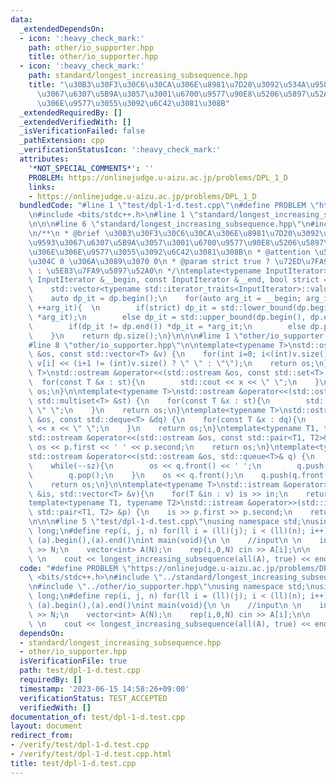 ```yaml
---
data:
  _extendedDependsOn:
  - icon: ':heavy_check_mark:'
    path: other/io_supporter.hpp
    title: other/io_supporter.hpp
  - icon: ':heavy_check_mark:'
    path: standard/longest_increasing_subsequence.hpp
    title: "\u30B3\u30F3\u30C6\u30CA\u306E\u8981\u7D20\u3092\u534A\u958B\u533A\u9593\
      \u3067\u6307\u5B9A\u3057\u3001\u6700\u9577\u90E8\u5206\u5897\u52A0\u5217\u306E\
      \u306E\u9577\u3055\u3092\u6C42\u3081\u308B"
  _extendedRequiredBy: []
  _extendedVerifiedWith: []
  _isVerificationFailed: false
  _pathExtension: cpp
  _verificationStatusIcon: ':heavy_check_mark:'
  attributes:
    '*NOT_SPECIAL_COMMENTS*': ''
    PROBLEM: https://onlinejudge.u-aizu.ac.jp/problems/DPL_1_D
    links:
    - https://onlinejudge.u-aizu.ac.jp/problems/DPL_1_D
  bundledCode: "#line 1 \"test/dpl-1-d.test.cpp\"\n#define PROBLEM \"https://onlinejudge.u-aizu.ac.jp/problems/DPL_1_D\"\
    \n#include <bits/stdc++.h>\n#line 1 \"standard/longest_increasing_subsequence.hpp\"\
    \n\n\n#line 6 \"standard/longest_increasing_subsequence.hpp\"\n#include <type_traits>\n\
    \n/**\n * @brief \u30B3\u30F3\u30C6\u30CA\u306E\u8981\u7D20\u3092\u534A\u958B\u533A\
    \u9593\u3067\u6307\u5B9A\u3057\u3001\u6700\u9577\u90E8\u5206\u5897\u52A0\u5217\
    \u306E\u306E\u9577\u3055\u3092\u6C42\u3081\u308B\n * @attention \u533A\u9593\u9577\
    \u304C 0 \u306A\u3089\u3070 0\n * @param strict true ? \u72ED\u7FA9\u5897\u52A0\
    \ : \u5E83\u7FA9\u5897\u52A0\n */\ntemplate<typename InputIterator>\nint longest_increasing_subsequence(const\
    \ InputIterator &__begin, const InputIterator &__end, bool strict = false) {\n\
    \    std::vector<typename std::iterator_traits<InputIterator>::value_type> dp;\n\
    \    auto dp_it = dp.begin();\n    for(auto arg_it = __begin; arg_it != __end;\
    \ ++arg_it){  \n        if(strict) dp_it = std::lower_bound(dp.begin(), dp.end(),\
    \ *arg_it);\n        else dp_it = std::upper_bound(dp.begin(), dp.end(), *arg_it);\n\
    \        if(dp_it != dp.end()) *dp_it = *arg_it;\n        else dp.push_back(*arg_it);\n\
    \    }\n    return dp.size();\n}\n\n\n#line 1 \"other/io_supporter.hpp\"\n\n\n\
    #line 8 \"other/io_supporter.hpp\"\n\ntemplate<typename T>\nstd::ostream &operator<<(std::ostream\
    \ &os, const std::vector<T> &v) {\n    for(int i=0; i<(int)v.size(); i++) os <<\
    \ v[i] << (i+1 != (int)v.size() ? \" \" : \"\");\n    return os;\n}\ntemplate<typename\
    \ T>\nstd::ostream &operator<<(std::ostream &os, const std::set<T> &st) {\n  \
    \  for(const T &x : st){\n        std::cout << x << \" \";\n    }\n    return\
    \ os;\n}\n\ntemplate<typename T>\nstd::ostream &operator<<(std::ostream &os, const\
    \ std::multiset<T> &st) {\n    for(const T &x : st){\n        std::cout << x <<\
    \ \" \";\n    }\n    return os;\n}\ntemplate<typename T>\nstd::ostream &operator<<(std::ostream\
    \ &os, const std::deque<T> &dq) {\n    for(const T &x : dq){\n        std::cout\
    \ << x << \" \";\n    }\n    return os;\n}\ntemplate<typename T1, typename T2>\n\
    std::ostream &operator<<(std::ostream &os, const std::pair<T1, T2>& p) {\n   \
    \ os << p.first << ' ' << p.second;\n    return os;\n}\ntemplate<typename T>\n\
    std::ostream &operator<<(std::ostream &os, std::queue<T>& q) {\n    int sz = q.size();\n\
    \    while(--sz){\n        os << q.front() << ' ';\n        q.push(q.front());\n\
    \        q.pop();\n    }\n    os << q.front();\n    q.push(q.front());\n    q.pop();\n\
    \    return os;\n}\n\ntemplate<typename T>\nstd::istream &operator>>(std::istream\
    \ &is, std::vector<T> &v){\n    for(T &in : v) is >> in;\n    return is;\n}\n\
    template<typename T1, typename T2>\nstd::istream &operator>>(std::istream &is,\
    \ std::pair<T1, T2> &p) {\n    is >> p.first >> p.second;\n    return is;\n}\n\
    \n\n\n#line 5 \"test/dpl-1-d.test.cpp\"\nusing namespace std;\nusing ll = long\
    \ long;\n#define rep(i, j, n) for(ll i = (ll)(j); i < (ll)(n); i++)\n#define all(a)\
    \ (a).begin(),(a).end()\nint main(void){\n \n    //input\n \n    int N;\n    cin\
    \ >> N;\n    vector<int> A(N);\n    rep(i,0,N) cin >> A[i];\n\n    //calculate\n\
    \ \n    cout << longest_increasing_subsequence(all(A), true) << endl;\n \n}\n"
  code: "#define PROBLEM \"https://onlinejudge.u-aizu.ac.jp/problems/DPL_1_D\"\n#include\
    \ <bits/stdc++.h>\n#include \"../standard/longest_increasing_subsequence.hpp\"\
    \n#include \"../other/io_supporter.hpp\"\nusing namespace std;\nusing ll = long\
    \ long;\n#define rep(i, j, n) for(ll i = (ll)(j); i < (ll)(n); i++)\n#define all(a)\
    \ (a).begin(),(a).end()\nint main(void){\n \n    //input\n \n    int N;\n    cin\
    \ >> N;\n    vector<int> A(N);\n    rep(i,0,N) cin >> A[i];\n\n    //calculate\n\
    \ \n    cout << longest_increasing_subsequence(all(A), true) << endl;\n \n}"
  dependsOn:
  - standard/longest_increasing_subsequence.hpp
  - other/io_supporter.hpp
  isVerificationFile: true
  path: test/dpl-1-d.test.cpp
  requiredBy: []
  timestamp: '2023-06-15 14:58:26+09:00'
  verificationStatus: TEST_ACCEPTED
  verifiedWith: []
documentation_of: test/dpl-1-d.test.cpp
layout: document
redirect_from:
- /verify/test/dpl-1-d.test.cpp
- /verify/test/dpl-1-d.test.cpp.html
title: test/dpl-1-d.test.cpp
---
```


